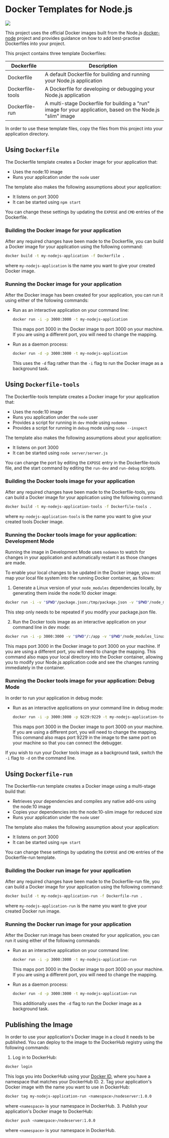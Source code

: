 # Docker Templates for Node.js
<a href='http://CloudNativeJS.io/'><img src='https://img.shields.io/badge/homepage-CloudNativeJS-blue.svg'></a>

This project uses the official Docker images built from the Node.js [docker-node](https://github.com/nodejs/docker-node) project and provides guidance on how to add best-practise Dockerfiles into your project.


This project contains three template Dockerfiles:

| Dockerfile        | Description                                                           |
|-------------------|-----------------------------------------------------------------------|  
| Dockerfile        | A default Dockerfile for building and running your Node.js application | 
| Dockerfile-tools  | A Dockerfile for developing or debugging your Node.js application     | 
| Dockerfile-run    | A multi-stage Dockerfile for building a "run" image for your application, based on the Node.js "slim" image | 

In order to use these template files, copy the files from this project into your application directory.

## Using `Dockerfile`

The Dockerfile template creates a Docker image for your application that: 

* Uses the node:10 image 
* Runs your application under the `node` user 

The template also makes the following assumptions about your application: 

* It listens on port 3000 
* It can be started using `npm start` 

You can change these settings by updating the `EXPOSE` and `CMD` entries of the Dockerfile.

### Building the Docker image for your application 
After any required changes have been made to the Dockerfile, you can build a Docker image for your application using the following command: 

```sh
docker build -t my-nodejs-application -f Dockerfile .
```
where `my-nodejs-application` is the name you want to give your created Docker image.

### Running the Docker image for your application
After the Docker image has been created for your application, you can run it using either of the following commands: 

* Run as an interactive application on your command line:
  ```sh
  docker run -i -p 3000:3000 -t my-nodejs-application
  ```
  This maps port 3000 in the Docker image to port 3000 on your machine. If you are using a different port, you will need to change the mapping.
  
* Run as a daemon process:
  ```sh
  docker run -d -p 3000:3000 -t my-nodejs-application
  ``` 
  This uses the `-d` flag rather than the `-i` flag to run the Docker image as a background task.
  
## Using `Dockerfile-tools`

The Dockerfile-tools template creates a Docker image for your application that: 

* Uses the node:10 image 
* Runs you application under the `node` user 
* Provides a script for running in `dev` mode using `nodemon`
* Provides a script for running in `debug` mode using `node --inspect`

The template also makes the following assumptions about your application: 

* It listens on port 3000 
* It can be started using `node server/server.js` 

You can change the port by editing the `EXPOSE` entry in the Dockerfile-tools file, and the start command by editing the `run-dev` and `run-debug` scripts.

### Building the Docker tools image for your application 
After any required changes have been made to the Dockerfile-tools, you can build a Docker image for your application using the following command: 

```sh
docker build -t my-nodejs-application-tools -f Dockerfile-tools .
```
where `my-nodejs-application-tools` is the name you want to give your created tools Docker image.

### Running the Docker tools image for your application: Development Mode
Running the image in Development Mode uses `nodemon` to watch for changes in your application and automatically restart it as those changes are made.

To enable your local changes to be updated in the Docker image, you must map your local file system into the running Docker container, as follows:

1. Generate a Linux version of your `node_modules` dependencies locally, by generating them inside the node:10 docker image:
  ```sh
  docker run -i -v "$PWD"/package.json:/tmp/package.json -v "$PWD"/node_modules_linux:/tmp/node_modules -w /tmp -t node:10 npm install
  ```
  This step only needs to be repeated if you modify your package.json file.
  
2. Run the Docker tools image as an interactive application on your command line in dev mode:
  ```sh
  docker run -i -p 3000:3000 -v "$PWD"/:/app -v "$PWD"/node_modules_linux:/app/node_modules -t my-nodejs-application-tools /bin/run-dev
  ```
  This maps port 3000 in the Docker image to port 3000 on your machine. If you are using a different port, you will need to change the mapping.
  This command also maps your local directory into the Docker container, allowing you to modify your Node.js application code and see the changes running immediately in the container.
     
### Running the Docker tools image for your application: Debug Mode
          
In order to run your application in debug mode:
* Run as an interactive applications on your command line in debug mode:
  ```sh
  docker run -i -p 3000:3000 -p 9229:9229 -t my-nodejs-application-tools /bin/run-debug
  ```
  This maps port 3000 in the Docker image to port 3000 on your machine. If you are using a different port, you will need to change the mapping.  
  This command also maps port 9229 in the image to the same port on your machine so that you can connect the debugger.
  
If you wish to run your Docker tools image as a background task, switch the `-i` flag to `-d` on the command line.

## Using `Dockerfile-run`
The Dockerfile-run template creates a Docker image using a multi-stage build that:

* Retrieves your dependencies and compiles any native add-ons using the node:10 image
* Copies your dependencies into the node:10-slim image for reduced size
* Runs your application under the `node` user 

The template also makes the following assumption about your application: 

* It listens on port 3000 
* It can be started using `npm start` 

You can change these settings by updating the `EXPOSE` and `CMD` entries of the Dockerfile-run template.

### Building the Docker run image for your application 
After any required changes have been made to the Dockerfile-run file, you can build a Docker image for your application using the following command: 

```sh
docker build -t my-nodejs-application-run -f Dockerfile-run .
```
where `my-nodejs-application-run` is the name you want to give your created Docker run image.

### Running the Docker run image for your application
After the Docker run image has been created for your application, you can run it using either of the following commands: 

* Run as an interactive application on your command line:
  ```sh
  docker run -i -p 3000:3000 -t my-nodejs-application-run
  ```
  This maps port 3000 in the Docker image to port 3000 on your machine. If you are using a different port, you will need to change the mapping.
  
* Run as a daemon process:
  ```sh
  docker run -d -p 3000:3000 -t my-nodejs-application-run
  ``` 
  This additionally uses the `-d` flag to run the Docker image as a background task.
  
## Publishing the Image
In order to use your application's Docker image in a cloud it needs to be published. You can deploy to the image to the DockerHub registry using the following commands:

1. Log in to DockerHub:  
  ```sh
  docker login
  ```  
  This logs you into DockerHub using your [Docker ID](https://docs.docker.com/docker-id/#/register-for-a-docker-id), where you have a namespace that matches your DockerHub ID.
2. Tag your application's Docker image with the name you want to use in DockerHub:
  ```sh
  docker tag my-nodejs-application-run <namespace>/nodeserver:1.0.0
  ```  
  where `<namespace>` is your namespace in DockerHub.
3. Publish your application's Docker image to DockerHub:
  ```sh
  docker push <namespace>/nodeserver:1.0.0
  ```  
  where `<namespace>` is your namespace in DockerHub.



